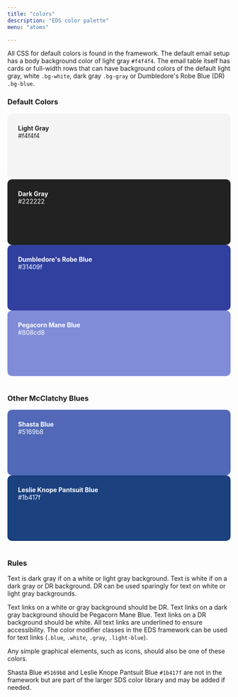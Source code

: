```yaml
---
title: "colors"
description: "EDS color palette"
menu: "atoms"

---
```


All CSS for default colors is found in the framework. The default email setup has a body background color of light gray `#f4f4f4`. The email table itself has cards or full-width rows that can have background colors of the default light gray, white `.bg-white`, dark gray `.bg-gray` or Dumbledore's Robe Blue (DR) `.bg-blue`.

### Default Colors

<div class="grid" style="margin-bottom: 40px;">

<div style="background-color:#f4f4f4;height:100px;border-radius:10px;color:#222;padding:24px;"><b>Light Gray</b><br>#f4f4f4</div>
<div style="background-color:#222222;height:100px;border-radius:10px;color:#fff;padding:24px;"><b>Dark Gray</b><br>#222222</div>
<div style="background-color:#31409f;height:100px;border-radius:10px;color:#fff;padding:24px;"><b>Dumbledore's Robe Blue</b><br>#31409f</div>
<div style="background-color:#808cd8;height:100px;border-radius:10px;color:#fff;padding:24px;"><b>Pegacorn Mane Blue</b><br>#808cd8</div>
</div>

### Other McClatchy Blues

<div class="grid" style="margin-bottom: 40px;">
<div style="background-color:#5169b8;height:100px;border-radius:10px;color:#fff;padding:24px;"><b>Shasta Blue</b><br>#5169b8</div>
<div style="background-color:#1b417f;height:100px;border-radius:10px;color:#fff;padding:24px;"><b>Leslie Knope Pantsuit Blue</b><br>#1b417f</div>
</div>

### Rules
Text is dark gray if on a white or light gray background. Text is white if on a dark gray or DR background. DR can be used sparingly for text on white or light gray backgrounds.

Text links on a white or gray background should be DR. Text links on a dark gray background should be Pegacorn Mane Blue. Text links on a DR background should be white. All text links are underlined to ensure accessibility. The color modifier classes in the EDS framework can be used for text links (`.blue`, `.white`, `.gray`, `.light-blue`).

Any simple graphical elements, such as icons, should also be one of these colors.

Shasta Blue `#5169b8` and Leslie Knope Pantsuit Blue `#1b417f` are not in the framework but are part of the larger SDS color library and may be added if needed.
